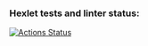 ### Hexlet tests and linter status:
[![Actions Status](https://github.com/pavel912/java-project-73/workflows/hexlet-check/badge.svg)](https://github.com/pavel912/java-project-73/actions)